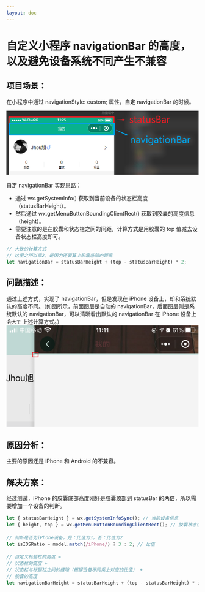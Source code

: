 ```yaml
---
layout: doc
---
```


# 自定义小程序 navigationBar 的高度，以及避免设备系统不同产生不兼容

## 项目场景：

在小程序中通过 navigationStyle: custom; 属性，自定 navigationBar 的时候。

![在这里插入图片描述](../../public/images/blog/program/20210414112718906.png)

自定 navigationBar 实现思路：

- 通过 wx.getSystemInfo() 获取到当前设备的状态栏高度（statusBarHeight）。
- 然后通过 wx.getMenuButtonBoundingClientRect() 获取到胶囊的高度信息（height）。
- 需要注意的是在胶囊和状态栏之间的间距，计算方式是用胶囊的 top 值减去设备状态栏高度即可。

```js
// 大致的计算方式
// 这里之所以乘2，是因为还要算上胶囊底部的距离
let navigationBar = statusBarHeight + (top - statusBarHeight) * 2;
```

## 问题描述：

通过上述方式，实现了 navigationBar，但是发现在 iPhone 设备上，却和系统默认的高度不同。（如图所示，前面图层是自动的 navigationBar，后面图层则是系统默认的 navigationBar，可以清晰看出默认的 navigationBar 在 iPhone 设备上会`大于` 上述计算方式。）
![在这里插入图片描述](../../public/images/blog/program/20210414113812989.png)

## 原因分析：

主要的原因还是 iPhone 和 Android 的不兼容。

## 解决方案：

经过测试，iPhone 的胶囊底部高度刚好是胶囊顶部到 statusBar 的两倍，所以需要增加一个设备的判断。

```js
let { statusBarHeight } = wx.getSystemInfoSync(); // 当前设备信息
let { height, top } = wx.getMenuButtonBoundingClientRect(); // 胶囊状态信息

// 判断是否为iPhone设备，是：比值为3，否：比值为2
let isIOSRatio = model.match(/iPhone/) ? 3 : 2; // 比值

// 自定义标题栏的高度 =
// 状态栏的高度 +
// 状态栏与标题栏之间的缝隙（根据设备不同乘上对应的比值） +
// 胶囊的高度
let navigationBarHeight = statusBarHeight + (top - statusBarHeight) * isIOSRatio + height);
```
